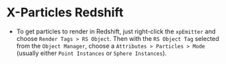 # X-Particles Redshift

- To get particles to render in Redshift, just right-click the `xpEmitter` and choose `Render Tags > RS Object`. Then with the `RS Object Tag` selected from the `Object Manager`, choose a `Attributes > Particles > Mode` (usually either `Point Instances` or `Sphere Instances`). 
